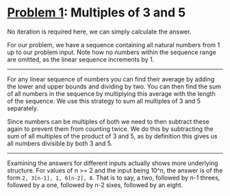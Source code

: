 # [Problem 1](https://projecteuler.net/problem=1): Multiples of 3 and 5

No iteration is required here, we can simply calculate the answer.

For our problem, we have a sequence containing all natural numbers from 1 up to our problem input.
Note how no numbers within the sequence range are omitted, as the linear sequence increments by 1.

---

For any linear sequence of numbers you can find their average by adding the lower and upper bounds and dividing by two.
You can then find the sum of all numbers in the sequence by multiplying this average with the length of the sequence.
We use this strategy to sum all multiples of 3 and 5 separately.

Since numbers can be multiples of both we need to then subtract these again to prevent them from counting twice.
We do this by subtracting the sum of all multiples of the product of 3 and 5, as by definition this gives us all numbers divisible by both 3 and 5.

---

Examining the answers for different inputs actually shows more underlying structure.
For values of n >= 2 and the input being 10^n, the answer is of the form `2, 3[n-1], 1, 6[n-2], 8`.
That is to say, a two, followed by n-1 threes, followed by a one, followed by n-2 sixes, followed by an eight.
